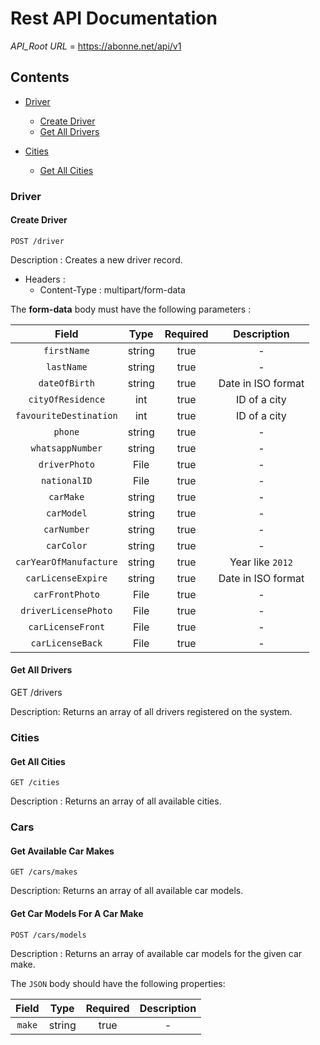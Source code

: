 # Rest API Documentation

_API_Root URL_ = https://abonne.net/api/v1

## Contents

- [Driver](https://github.com/ahmedaabouzied/abonne-backend/blob/master/docs/API.md#driver)

  - [Create Driver](https://github.com/ahmedaabouzied/abonne-backend/blob/master/docs/API.md#create-driver)
  - [Get All Drivers](https://github.com/ahmedaabouzied/abonne-backend/blob/master/docs/API.md#get-all-drivers)

- [Cities](https://github.com/ahmedaabouzied/abonne-backend/blob/master/docs/API.md#cities)
  - [Get All Cities](https://github.com/ahmedaabouzied/abonne-backend/blob/master/docs/API.md#get-all-cities)

### Driver

#### Create Driver

```http
POST /driver
```

Description : Creates a new driver record.

- Headers :
  - Content-Type : multipart/form-data

The **form-data** body must have the following parameters :

|         Field          |  Type  | Required |    Description     |
| :--------------------: | :----: | :------: | :----------------: |
|      `firstName`       | string |   true   |         -          |
|       `lastName`       | string |   true   |         -          |
|     `dateOfBirth`      | string |   true   | Date in ISO format |
|   `cityOfResidence`    |  int   |   true   |    ID of a city    |
| `favouriteDestination` |  int   |   true   |    ID of a city    |
|        `phone`         | string |   true   |         -          |
|    `whatsappNumber`    | string |   true   |         -          |
|     `driverPhoto`      |  File  |   true   |         -          |
|      `nationalID`      |  File  |   true   |         -          |
|       `carMake`        | string |   true   |         -          |
|       `carModel`       | string |   true   |         -          |
|      `carNumber`       | string |   true   |         -          |
|       `carColor`       | string |   true   |         -          |
| `carYearOfManufacture` | string |   true   |  Year like `2012`  |
|   `carLicenseExpire`   | string |   true   | Date in ISO format |
|    `carFrontPhoto`     |  File  |   true   |         -          |
|  `driverLicensePhoto`  |  File  |   true   |         -          |
|   `carLicenseFront`    |  File  |   true   |         -          |
|    `carLicenseBack`    |  File  |   true   |         -          |

#### Get All Drivers

GET /drivers

Description: Returns an array of all drivers registered on the system.

### Cities

#### Get All Cities

```http
GET /cities
```

Description : Returns an array of all available cities.

### Cars

#### Get Available Car Makes

```http
GET /cars/makes
```

Description: Returns an array of all available car models.

#### Get Car Models For A Car Make

```http
POST /cars/models
```

Description : Returns an array of available car models for the given car make.

The `JSON` body should have the following properties:

| Field  |  Type  | Required | Description |
| :----: | :----: | :------: | :---------: |
| `make` | string |   true   |      -      |

